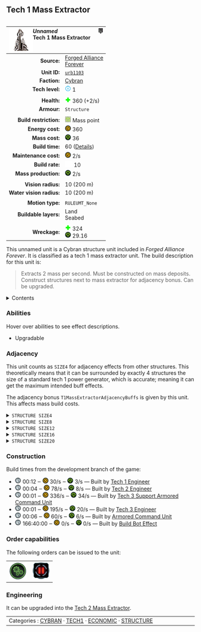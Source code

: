 Tech 1 Mass Extractor
----
<table align="right">
    <thead>
        <tr>
            <th align="left" colspan="2">
                <img align="left" src="icons/units/URB1103_icon.png" title="The unit icon" /><img align="right" src="icons/strategicicons/icon_structure1_mass_rest.png" title="icon_structure1_mass" /><i>Unnamed</i><br />Tech 1 Mass Extractor
            </th>
        </tr>
    </thead>
    <tbody>
        <tr>
            <td align="right"><strong>Source:</strong></td>
            <td><a href="Forged Alliance Forever">Forged Alliance<br />Forever</a></td>
        </tr>
        <tr>
            <td align="right"><strong>Unit ID:</strong></td>
            <td><a href="https://github.com/FAForever/fa/D:/faf-development/fa/units/URB1103/URB1103_unit.bp"><code>urb1103</code></a></td>
        </tr>
        <tr>
            <td align="right"><strong>Faction:</strong></td>
            <td><a href="_categories.CYBRAN">Cybran</a></td>
        </tr>
        <tr>
            <td align="right"><strong>Tech level:</strong></td>
            <td><img src="icons/T1.png" title="Tech 1" /> 1</td>
        </tr>
        <tr><td align="center" colspan="2"></td></tr>
        <tr>
            <td align="right"><strong>Health:</strong></td>
            <td><img src="icons/health.png" title="Health" /> 360 (+2/s)</td>
        </tr>
        <tr>
            <td align="right"><strong>Armour:</strong></td>
            <td><code>Structure</code></td>
        </tr>
        <tr><td align="center" colspan="2"></td></tr>
        <tr>
            <td align="right"><strong>Build restriction:</strong></td>
            <td><img src="icons/mass_marker.png" title="Mass marker" /> <span title="RULEUBR_OnMassDeposit">Mass point</span></td>
        </tr>
        <tr>
            <td align="right"><strong>Energy cost:</strong></td>
            <td><img src="icons/energy.png" title="Energy" /> 360</td>
        </tr>
        <tr>
            <td align="right"><strong>Mass cost:</strong></td>
            <td><img src="icons/mass.png" title="Mass" /> 36</td>
        </tr>
        <tr>
            <td align="right"><strong>Build time:</strong></td>
            <td>60 (<a href="#construction">Details</a>)</td>
        </tr>
        <tr>
            <td align="right"><strong>Maintenance cost:</strong></td>
            <td><img src="icons/energy.png" title="Energy" /> 2/s</td>
        </tr>
        <tr>
            <td align="right"><strong>Build rate:</strong></td>
            <td><img src="icons/build.png" title="Build" /> 10</td>
        </tr>
        <tr>
            <td align="right"><strong>Mass production:</strong></td>
            <td><img src="icons/mass.png" title="Mass" /> 2/s</td>
        </tr>
        <tr><td align="center" colspan="2"></td></tr>
        <tr>
            <td align="right"><strong>Vision radius:</strong></td>
            <td> <span title="0.20 km, 0.12 mi">10 (200 m)</span></td>
        </tr>
        <tr>
            <td align="right"><strong>Water vision radius:</strong></td>
            <td> <span title="0.20 km, 0.12 mi">10 (200 m)</span></td>
        </tr>
        <tr><td align="center" colspan="2"></td></tr>
        <tr>
            <td align="right"><strong>Motion type:</strong></td>
            <td><code>RULEUMT_None</code></td>
        </tr>
        <tr>
            <td align="right"><strong>Buildable layers:</strong></td>
            <td>Land<br />Seabed</td>
        </tr>
        <tr><td align="center" colspan="2"></td></tr>
        <tr>
            <td align="right"><strong>Wreckage:</strong></td>
            <td><img src="icons/health.png" title="Health" /> 324<br /><img src="icons/mass.png" title="Mass" /> 29.16</td>
        </tr>
    </tbody>
</table>

This unnamed unit is a Cybran structure unit included in *Forged Alliance Forever*.
It is classified as a tech 1 mass extractor unit.
The build description for this unit is:

<blockquote>Extracts 2 mass per second. Must be constructed on mass deposits. Construct structures next to mass extractor for adjacency bonus. Can be upgraded.</blockquote>

<details>
<summary>Contents</summary>

1. – <a href="#abilities">Abilities</a>
2. – <a href="#adjacency">Adjacency</a>
3. – <a href="#construction">Construction</a>
4. – <a href="#order-capabilities">Order capabilities</a>
5. – <a href="#engineering">Engineering</a>
</details>

### Abilities
Hover over abilities to see effect descriptions.

* <span title="Can build a unit to replace itself">Upgradable</span>

### Adjacency
This unit counts as `SIZE4` for adjacency effects from other structures. This theoretically means that it can be surrounded by exactly 4 structures the size of a standard tech 1 power generator, which is accurate; meaning it can get the maximum intended buff effects. 

The adjacency bonus `T1MassExtractorAdjacencyBuffs` is given by this unit. This affects mass build costs.

<details>
<summary><code>STRUCTURE SIZE4</code></summary>
<p>
    <table>
        <tr>
            <td align="right"><strong>Mass build costs:</strong></td>
            <td>-1⁄10</td>
        </tr>
    </table>
</p>
</details>


<details>
<summary><code>STRUCTURE SIZE8</code></summary>
<p>
    <table>
        <tr>
            <td align="right"><strong>Mass build costs:</strong></td>
            <td>-1⁄20</td>
        </tr>
    </table>
</p>
</details>


<details>
<summary><code>STRUCTURE SIZE12</code></summary>
<p>
    <table>
        <tr>
            <td align="right"><strong>Mass build costs:</strong></td>
            <td>-1⁄30.03</td>
        </tr>
    </table>
</p>
</details>


<details>
<summary><code>STRUCTURE SIZE16</code></summary>
<p>
    <table>
        <tr>
            <td align="right"><strong>Mass build costs:</strong></td>
            <td>-3⁄40</td>
        </tr>
    </table>
</p>
</details>


<details>
<summary><code>STRUCTURE SIZE20</code></summary>
<p>
    <table>
        <tr>
            <td align="right"><strong>Mass build costs:</strong></td>
            <td>-3⁄40</td>
        </tr>
    </table>
</p>
</details>


### Construction
Build times from the development branch of the game:
* <img src="icons/time.png" title="Time" /> 00:12 ‒ <img src="icons/energy.png" title="Energy" /> 30/s ‒ <img src="icons/mass.png" title="Mass" /> 3/s — Built by <a href="URL0105">Tech 1 Engineer</a>
* <img src="icons/time.png" title="Time" /> 00:04 ‒ <img src="icons/energy.png" title="Energy" /> 78/s ‒ <img src="icons/mass.png" title="Mass" /> 8/s — Built by <a href="URL0208">Tech 2 Engineer</a>
* <img src="icons/time.png" title="Time" /> 00:01 ‒ <img src="icons/energy.png" title="Energy" /> 336/s ‒ <img src="icons/mass.png" title="Mass" /> 34/s — Built by <a href="URL0301">Tech 3 Support Armored Command Unit</a>
* <img src="icons/time.png" title="Time" /> 00:01 ‒ <img src="icons/energy.png" title="Energy" /> 195/s ‒ <img src="icons/mass.png" title="Mass" /> 20/s — Built by <a href="URL0309">Tech 3 Engineer</a>
* <img src="icons/time.png" title="Time" /> 00:06 ‒ <img src="icons/energy.png" title="Energy" /> 60/s ‒ <img src="icons/mass.png" title="Mass" /> 6/s — Built by <a href="URL0001">Armored Command Unit</a>
* <img src="icons/time.png" title="Time" /> 166:40:00 ‒ <img src="icons/energy.png" title="Energy" /> 0/s ‒ <img src="icons/mass.png" title="Mass" /> 0/s — Built by <a href="URA0001">Build Bot Effect</a>

### Order capabilities
The following orders can be issued to the unit:
<table>
<td><img float="left" src="icons/orders/production.png" title="Production Toggle
Turn the selected units production capabilities on/off" /></td>
<td><img float="left" src="icons/orders/pause.png" title="Pause Construction
Pause/unpause current construction order" /></td>
</table>

### Engineering
It can be upgraded into the <a href="URB1202">Tech 2 Mass Extractor</a>.


<table align="center">
<td width="1215px">Categories : 
<a href="_categories.CYBRAN">CYBRAN</a> · 
<a href="_categories.TECH1">TECH1</a> · 
<a href="_categories.ECONOMIC">ECONOMIC</a> · 
<a href="_categories.STRUCTURE">STRUCTURE</a></td>
</table>
